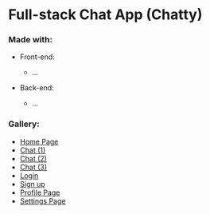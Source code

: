 # Full-stack Chat App (Chatty)

### Made with:

- Front-end:
    - ...

- Back-end:
    - ...

### Gallery:

- [Home Page](images/home_page.png)
- [Chat (1)](images/chat1.png)
- [Chat (2)](images/chat2.png)
- [Chat (3)](images/chat3.png)
- [Login](images/login.png)
- [Sign up](images/signup.png)
- [Profile Page](images/profile.png)
- [Settings Page](images/settings.png)
